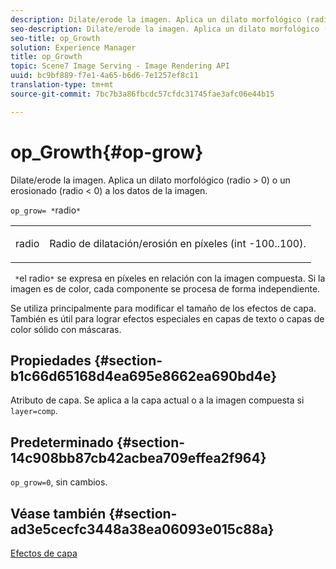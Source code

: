 ```yaml
---
description: Dilate/erode la imagen. Aplica un dilato morfológico (radio > 0) o un erosionado (radio < 0) a los datos de la imagen.
seo-description: Dilate/erode la imagen. Aplica un dilato morfológico (radio > 0) o un erosionado (radio < 0) a los datos de la imagen.
seo-title: op_Growth
solution: Experience Manager
title: op_Growth
topic: Scene7 Image Serving - Image Rendering API
uuid: bc9bf889-f7e1-4a65-b6d6-7e1257ef8c11
translation-type: tm+mt
source-git-commit: 7bc7b3a86fbcdc57cfdc31745fae3afc06e44b15

---
```



# op_Growth{#op-grow}

Dilate/erode la imagen. Aplica un dilato morfológico (radio > 0) o un erosionado (radio &lt; 0) a los datos de la imagen.

`op_grow= *`radio`*`

<table id="simpletable_3BAA4523D29E447FA7A4C9009B3E8344"> 
 <tr class="strow"> 
  <td class="stentry"> <p><span class="codeph"><span class="varname"> radio</span></span> </p> </td> 
  <td class="stentry"> <p>Radio de dilatación/erosión en píxeles (int -100..100). </p></td> 
 </tr> 
</table>

` *`el radio`*` se expresa en píxeles en relación con la imagen compuesta. Si la imagen es de color, cada componente se procesa de forma independiente.

Se utiliza principalmente para modificar el tamaño de los efectos de capa. También es útil para lograr efectos especiales en capas de texto o capas de color sólido con máscaras.

## Propiedades {#section-b1c66d65168d4ea695e8662ea690bd4e}

Atributo de capa. Se aplica a la capa actual o a la imagen compuesta si `layer=comp`.

## Predeterminado {#section-14c908bb87cb42acbea709effea2f964}

`op_grow=0`, sin cambios.

## Véase también {#section-ad3e5cecfc3448a38ea06093e015c88a}

[Efectos de capa](../../../../../is-api/http-ref/image-serving-api-ref/c-http-protocol-reference/c-syntax-and-features/r-layer-effects.md#reference-82a6b5311b3d4471ad2799adb3b2201c)
